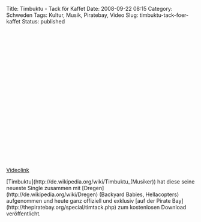 Title: Timbuktu - Tack för Kaffet
Date: 2008-09-22 08:15
Category: Schweden
Tags: Kultur, Musik, Piratebay, Video
Slug: timbuktu-tack-foer-kaffet
Status: published

<p>
<object width="425" height="350">
<param name="movie" value="http://www.youtube.com/v/CqDh9WpHZA8"></param>

<embed src="http://www.youtube.com/v/CqDh9WpHZA8" type="application/x-shockwave-flash" width="425" height="350">
</embed>
</object>
  
[Videolink](http://www.youtube.com/watch?v=CqDh9WpHZA8)

</p>
[Timbuktu](http://de.wikipedia.org/wiki/Timbuktu_(Musiker)) hat diese
seine neueste Single zusammen mit
[Dregen](http://de.wikipedia.org/wiki/Dregen) (Backyard Babies,
Hellacopters) aufgenommen und heute ganz offiziell und exklusiv [auf der
Pirate Bay](http://thepiratebay.org/special/timtack.php) zum kostenlosen
Download veröffentlicht.

